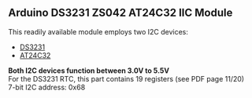 ## Arduino DS3231 ZS042 AT24C32 IIC Module
This readily available module employs two I2C devices:

- [DS3231](https://www.analog.com/media/en/technical-documentation/data-sheets/DS3231.pdf)
- [AT24C32](https://ww1.microchip.com/downloads/en/devicedoc/Atmel-8869-SEEPROM-AT24CS32-Datasheet.pdf)

**Both I2C devices function between 3.0V to 5.5V**<br>
For the DS3231 RTC, this part contains 19 registers (see PDF page 11/20)<br>
7-bit I2C address: 0x68


